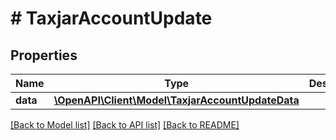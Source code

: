 # # TaxjarAccountUpdate

## Properties

Name | Type | Description | Notes
------------ | ------------- | ------------- | -------------
**data** | [**\OpenAPI\Client\Model\TaxjarAccountUpdateData**](TaxjarAccountUpdateData.md) |  |

[[Back to Model list]](../../README.md#models) [[Back to API list]](../../README.md#endpoints) [[Back to README]](../../README.md)

